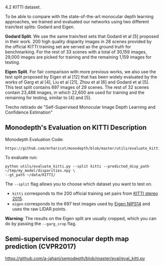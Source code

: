 4.2 KITTI dataset.

To be able to compare with the state-of-the-art monocular depth learning approaches, we trained and evaluated our networks using two different train/test splits: Godard and Eigen. 

**Godard Split**. We use the same train/test sets that Godard et al [5] proposed in their work. 200 high quality disparity images in 28 scenes provided by the official KITTI training set are served as the ground truth for benchmarking. For the rest of 33 scenes with a total of 30,159 images, 29,000 images are picked for training and the remaining 1,159 images for testing. 

**Eigen Split**. For fair comparison with more previous works, we also use the
test split proposed by Eigen et al [12] that has been widely evaluated by the works of Garg et al [4], Liu et al [21], Zhou et al [6] and Godard et al [5]. This test split contains 697 images of 29 scenes. The rest of 32 scenes contain 23,488 images, in which 22,600 are used for training and the remaining for testing, similar to [4] and [5].

Trecho retirado de "Self-Supervised Monocular Image Depth Learning and Confidence Estimation"

## Monodepth's Evaluation on KITTI Description
Monodepth Evaluation Code:

    https://github.com/mrharicot/monodepth/blob/master/utils/evaluate_kitti.py

To evaluate run:  
```shell
python utils/evaluate_kitti.py --split kitti --predicted_disp_path ~/tmp/my_model/disparities.npy \
--gt_path ~/data/KITTI/
```
The `--split` flag allows you to choose which dataset you want to test on.  
* `kitti` corresponds to the 200 official training set pairs from [KITTI stereo 2015](http://www.cvlibs.net/datasets/kitti/eval_scene_flow.php?benchmark=stereo).  
* `eigen` corresponds to the 697 test images used by [Eigen NIPS14](http://www.cs.nyu.edu/~deigen/depth/) and uses the raw LIDAR points.

**Warning**: The results on the Eigen split are usually cropped, which you can do by passing the `--garg_crop` flag.

## Semi-supervised monocular depth map prediction (CVPR2017)

https://github.com/a-jahani/semodepth/blob/master/eval/eval_kitti.py